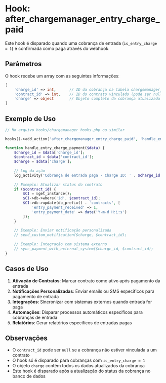 # Hook: after_chargemanager_entry_charge_paid

Este hook é disparado quando uma cobrança de entrada (`is_entry_charge = 1`) é confirmada como paga através do webhook.

## Parâmetros

O hook recebe um array com as seguintes informações:

```php
[
    'charge_id' => int,      // ID da cobrança na tabela chargemanager_charges
    'contract_id' => int,    // ID do contrato vinculado (pode ser null)
    'charge' => object       // Objeto completo da cobrança atualizada
]
```

## Exemplo de Uso

```php
// No arquivo hooks/chargemanager_hooks.php ou similar

hooks()->add_action('after_chargemanager_entry_charge_paid', 'handle_entry_charge_payment');

function handle_entry_charge_payment($data) {
    $charge_id = $data['charge_id'];
    $contract_id = $data['contract_id'];
    $charge = $data['charge'];
    
    // Log da ação
    log_activity('Cobrança de entrada paga - Charge ID: ' . $charge_id . ', Contract ID: ' . $contract_id);
    
    // Exemplo: Atualizar status do contrato
    if ($contract_id) {
        $CI = &get_instance();
        $CI->db->where('id', $contract_id);
        $CI->db->update(db_prefix() . 'contracts', [
            'entry_payment_received' => 1,
            'entry_payment_date' => date('Y-m-d H:i:s')
        ]);
    }
    
    // Exemplo: Enviar notificação personalizada
    // send_custom_notification($charge, $contract_id);
    
    // Exemplo: Integração com sistema externo
    // sync_payment_with_external_system($charge_id, $contract_id);
}
```

## Casos de Uso

1. **Ativação de Contratos**: Marcar contrato como ativo após pagamento da entrada
2. **Notificações Personalizadas**: Enviar emails ou SMS específicos para pagamento de entrada
3. **Integrações**: Sincronizar com sistemas externos quando entrada for paga
4. **Automações**: Disparar processos automáticos específicos para cobranças de entrada
5. **Relatórios**: Gerar relatórios específicos de entradas pagas

## Observações

- O `contract_id` pode ser `null` se a cobrança não estiver vinculada a um contrato
- O hook só é disparado para cobranças com `is_entry_charge = 1`
- O objeto `charge` contém todos os dados atualizados da cobrança
- Este hook é disparado após a atualização do status da cobrança no banco de dados